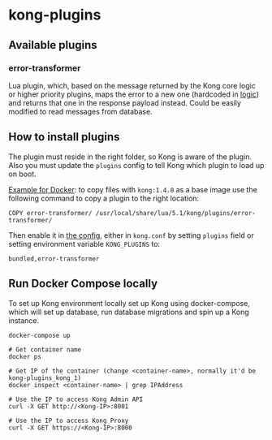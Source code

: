 # kong-plugins

## Available plugins

### error-transformer

Lua plugin, which, based on the message returned by the Kong core logic or higher priority plugins, maps the 
error to a new one (hardcoded in [logic](./error-transformer/body_transformer.lua)) and 
returns that one in the response payload instead. Could be easily modified to read messages from database.


## How to install plugins

The plugin must reside in the right folder, so Kong is aware of the plugin. Also you must update the `plugins` config to
tell Kong which plugin to load up on boot.

[Example for Docker](Dockerfile): to copy files with `kong:1.4.0` as a base image use the following command to copy a plugin 
to the right location:

    COPY error-transformer/ /usr/local/share/lua/5.1/kong/plugins/error-transformer/

Then enable it in [the config](kong.conf), either in `kong.conf` by setting `plugins` field or setting environment variable `KONG_PLUGINS` to:

    bundled,error-transformer

## Run Docker Compose locally

To set up Kong environment locally set up Kong using docker-compose, which will set up database, 
run database migrations and spin up a Kong instance.

    docker-compose up
    
    # Get container name
    docker ps
    
    # Get IP of the container (change <container-name>, normally it'd be kong-plugins_kong_1)
    docker inspect <container-name> | grep IPAddress
    
    # Use the IP to access Kong Admin API
    curl -X GET http://<Kong-IP>:8001
    
    # Use the IP to access Kong Proxy
    curl -X GET https://<Kong-IP>:8000
